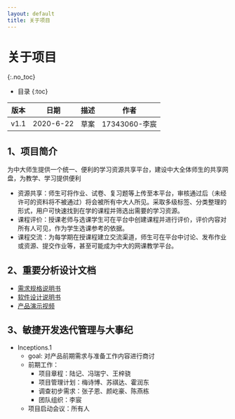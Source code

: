 ```yaml
---
layout: default
title: 关于项目
---
```


# 关于项目
{:.no_toc}

* 目录
{:toc}

| 版本 |   日期    | 描述 |  作者   |
| :--: | :-------: | :--: | :-----: |
| v1.1 | 2020-6-22 | 草案 | 17343060-李宸|

## 1、项目简介

为中大师生提供一个统一、便利的学习资源共享平台，建设中大全体师生的共享网盘，为教学、学习提供便利

* 资源共享：师生可将作业、试卷、复习题等上传至本平台，审核通过后（未经许可的资料将不被通过）将会被所有中大人所见。采取多级标签、分类整理的形式，用户可快速找到在学的课程并筛选出需要的学习资源。
* 课程评价：授课老师与选课学生可在平台中创建课程并进行评价，评价内容对所有人可见，作为学生选课参考的依据。
* 课程交流：为每学期在授课程建立交流渠道，师生可在平台中讨论、发布作业或资源、提交作业等，甚至可能成为中大的网课教学平台。

## 2、重要分析设计文档

* [需求规格说明书](06-requirements)
* [软件设计说明书](07-designs)
* [产品演示视频]()


## 3、敏捷开发迭代管理与大事纪
* Inceptions.1
    - goal: 对产品前期需求与准备工作内容进行商讨
    - 前期工作：
        - 项目章程：陆记、冯瑞宁、王梓骁
        - 项目管理计划：梅诗博、苏祺达、霍润东
        - 调查初步需求：张子恩、颜屹豪、陈燕栋
        - 团队组织：李宸
    - 项目启动会议：所有人


        


